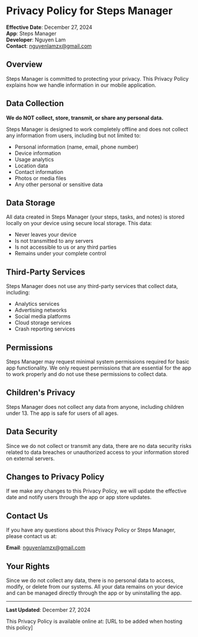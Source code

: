 # Privacy Policy for Steps Manager

**Effective Date**: December 27, 2024  
**App**: Steps Manager  
**Developer**: Nguyen Lam  
**Contact**: nguyenlamzx@gmail.com

## Overview

Steps Manager is committed to protecting your privacy. This Privacy Policy explains how we handle information in our mobile application.

## Data Collection

**We do NOT collect, store, transmit, or share any personal data.**

Steps Manager is designed to work completely offline and does not collect any information from users, including but not limited to:

- Personal information (name, email, phone number)
- Device information
- Usage analytics
- Location data
- Contact information
- Photos or media files
- Any other personal or sensitive data

## Data Storage

All data created in Steps Manager (your steps, tasks, and notes) is stored locally on your device using secure local storage. This data:

- Never leaves your device
- Is not transmitted to any servers
- Is not accessible to us or any third parties
- Remains under your complete control

## Third-Party Services

Steps Manager does not use any third-party services that collect data, including:

- Analytics services
- Advertising networks
- Social media platforms
- Cloud storage services
- Crash reporting services

## Permissions

Steps Manager may request minimal system permissions required for basic app functionality. We only request permissions that are essential for the app to work properly and do not use these permissions to collect data.

## Children's Privacy

Steps Manager does not collect any data from anyone, including children under 13. The app is safe for users of all ages.

## Data Security

Since we do not collect or transmit any data, there are no data security risks related to data breaches or unauthorized access to your information stored on external servers.

## Changes to Privacy Policy

If we make any changes to this Privacy Policy, we will update the effective date and notify users through the app or app store updates.

## Contact Us

If you have any questions about this Privacy Policy or Steps Manager, please contact us at:

**Email**: nguyenlamzx@gmail.com

## Your Rights

Since we do not collect any data, there is no personal data to access, modify, or delete from our systems. All your data remains on your device and can be managed directly through the app or by uninstalling the app.

---

**Last Updated**: December 27, 2024

This Privacy Policy is available online at: [URL to be added when hosting this policy]
